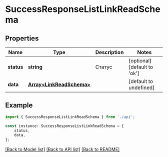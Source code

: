 # SuccessResponseListLinkReadSchema


## Properties

Name | Type | Description | Notes
------------ | ------------- | ------------- | -------------
**status** | **string** | Статус | [optional] [default to 'ok']
**data** | [**Array&lt;LinkReadSchema&gt;**](LinkReadSchema.md) |  | [default to undefined]

## Example

```typescript
import { SuccessResponseListLinkReadSchema } from './api';

const instance: SuccessResponseListLinkReadSchema = {
    status,
    data,
};
```

[[Back to Model list]](../README.md#documentation-for-models) [[Back to API list]](../README.md#documentation-for-api-endpoints) [[Back to README]](../README.md)

